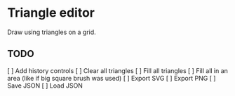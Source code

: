 # Triangle editor

Draw using triangles on a grid.

## TODO

[ ] Add history controls
[ ] Clear all triangles
[ ] Fill all triangles
[ ] Fill all in an area (like if big square brush was used)
[ ] Export SVG
[ ] Export PNG
[ ] Save JSON
[ ] Load JSON
